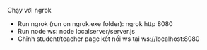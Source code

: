 Chạy với ngrok
- Run ngrok (run on ngrok.exe folder): ngrok http 8080
- Run node ws: node localserver/server.js
- Chỉnh student/teacher page kết nối ws tại ws://localhost:8080